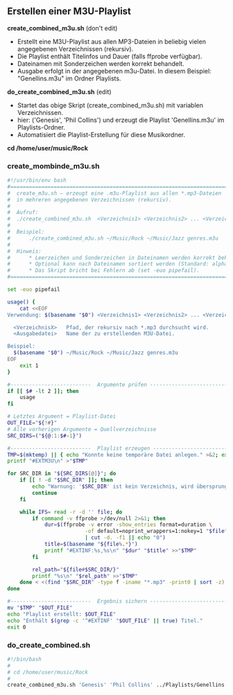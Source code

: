 ## Erstellen einer M3U-Playlist

**create_combined_m3u.sh** (don't edit)
- Erstellt eine M3U-Playlist aus allen MP3-Dateien in beliebig vielen angegebenen Verzeichnissen (rekursiv).
- Die Playlist enthält Titelinfos und Dauer (falls ffprobe verfügbar).
- Dateinamen mit Sonderzeichen werden korrekt behandelt.
- Ausgabe erfolgt in der angegebenen m3u-Datei. In diesem Beispiel: "Genellins.m3u" im Ordner Playlists.

**do_create_combined_m3u.sh** (edit)
- Startet das obige Skript (create_combined_m3u.sh) mit variablen Verzeichnissen.
- hier: ('Genesis', 'Phil Collins') und erzeugt die Playlist 'Genellins.m3u' im Playlists-Ordner.
- Automatisiert die Playlist-Erstellung für diese Musikordner.

**cd /home/user/music/Rock**

### create_mombinde_m3u.sh
```bash
#!/usr/bin/env bash
#=============================================================================
#  create_m3u.sh – erzeugt eine .m3u-Playlist aus allen *.mp3-Dateien
#  in mehreren angegebenen Verzeichnissen (rekursiv).
#
#  Aufruf:
#  ./create_combined_m3u.sh  <Verzeichnis1> <Verzeichnis2> ... <VerzeichnisN> <Ausgabedatei>
#
#  Beispiel:
#      ./create_combined_m3u.sh ~/Music/Rock ~/Music/Jazz genres.m3u
#
#  Hinweis:
#      * Leerzeichen und Sonderzeichen in Dateinamen werden korrekt behandelt.
#      * Optional kann nach Dateinamen sortiert werden (Standard: alphabetisch).
#      * Das Skript bricht bei Fehlern ab (set -euo pipefail).
#=============================================================================

set -euo pipefail

usage() {
    cat <<EOF
Verwendung: $(basename "$0") <Verzeichnis1> <Verzeichnis2> ... <VerzeichnisN> <Ausgabedatei>

  <VerzeichnisX>   Pfad, der rekursiv nach *.mp3 durchsucht wird.
  <Ausgabedatei>   Name der zu erstellenden M3U-Datei.

Beispiel:
  $(basename "$0") ~/Music/Rock ~/Music/Jazz genres.m3u
EOF
    exit 1
}

#--------------------------  Argumente prüfen --------------------------------
if [[ $# -lt 2 ]]; then
    usage
fi

# Letztes Argument = Playlist-Datei
OUT_FILE="${!#}"
# Alle vorherigen Argumente = Quellverzeichnisse
SRC_DIRS=("${@:1:$#-1}")

#--------------------------  Playlist erzeugen -------------------------------
TMP=$(mktemp) || { echo "Konnte keine temporäre Datei anlegen." >&2; exit 3; }
printf "#EXTM3U\n" >"$TMP"

for SRC_DIR in "${SRC_DIRS[@]}"; do
    if [[ ! -d "$SRC_DIR" ]]; then
        echo "Warnung: '$SRC_DIR' ist kein Verzeichnis, wird übersprungen." >&2
        continue
    fi

    while IFS= read -r -d '' file; do
        if command -v ffprobe >/dev/null 2>&1; then
            dur=$(ffprobe -v error -show_entries format=duration \
                         -of default=noprint_wrappers=1:nokey=1 "$file" 2>/dev/null \
                         | cut -d. -f1 || echo "0")
            title=$(basename "${file%.*}")
            printf "#EXTINF:%s,%s\n" "$dur" "$title" >>"$TMP"
        fi

        rel_path="${file#$SRC_DIR/}"
        printf "%s\n" "$rel_path" >>"$TMP"
    done < <(find "$SRC_DIR" -type f -iname "*.mp3" -print0 | sort -z)
done

#--------------------------  Ergebnis sichern --------------------------------
mv "$TMP" "$OUT_FILE"
echo "Playlist erstellt: $OUT_FILE"
echo "Enthält $(grep -c '^#EXTINF' "$OUT_FILE" || true) Titel."
exit 0
```
### do_create_combined.sh
```bash
#!/bin/bash
#
# cd /home/user/music/Rock
#
create_combined_m3u.sh 'Genesis' 'Phil Collins' ../Playlists/Genellins.m3u
```
